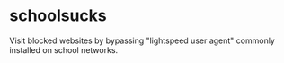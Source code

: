 # schoolsucks
Visit blocked websites by bypassing "lightspeed user agent" commonly installed on school networks.
